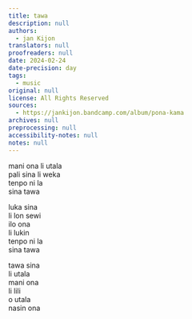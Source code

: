 ```yaml
---
title: tawa
description: null
authors:
  - jan Kijon
translators: null
proofreaders: null
date: 2024-02-24
date-precision: day
tags:
  - music
original: null
license: All Rights Reserved
sources:
  - https://jankijon.bandcamp.com/album/pona-kama
archives: null
preprocessing: null
accessibility-notes: null
notes: null
---
```


mani ona li utala  \
pali sina li weka  \
tenpo ni la  \
sina tawa

luka sina  \
li lon sewi  \
ilo ona  \
li lukin  \
tenpo ni la  \
sina tawa

tawa sina  \
li utala  \
mani ona  \
li lili  \
o utala  \
nasin ona
